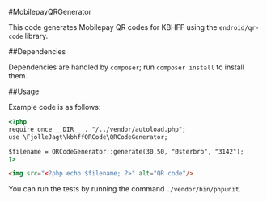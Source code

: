 #MobilepayQRGenerator

This code generates Mobilepay QR codes for KBHFF using the `endroid/qr-code` library.

##Dependencies

Dependencies are handled by `composer`; run `composer install` to install them. 

##Usage

Example code is as follows:

```html
<?php
require_once __DIR__ . "/../vendor/autoload.php";
use \FjolleJagt\kbhffQRCode\QRCodeGenerator;

$filename = QRCodeGenerator::generate(30.50, "Østerbro", "3142");
?>

<img src="<?php echo $filename; ?>" alt="QR code"/>
```

You can run the tests by running the command `./vendor/bin/phpunit`.
